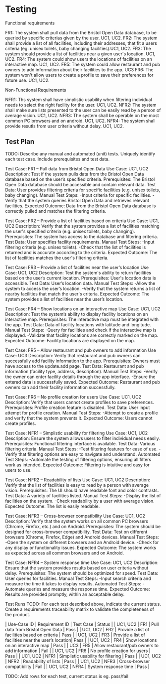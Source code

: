 # Testing

Functional requirements

FR1: The system shall pull data from the Bristol Open Data database, to be queried by specific criterias given by the user. UC1, UC2.
FR2: The system shall provide a list of all facilities, including their addresses, that fit a users criteria (eg. unisex toilets, baby changing facilities).UC1, UC2.
FR3: The system should provide a list of facilities near a given user's location. UC1, UC2.
FR4: The system could show users the locations of facilities on an interactive map. UC1, UC2.
FR5: The system could allow restaurant and pub owners to add information about their facilities to the app. UC3
FR6: The system won't allow users to create a profile to save their preferences for future use. UC1, UC2.

Non-Functional Requirements

NFR1: Ths system shall have simplistic usability when filtering individual needs to select the right facility for the user. UC1, UC2.
NFR2: The system shall make sure lists presented to the user can be easily read by a person of average vision. UC1, UC2.
NFR3: The system shall be operable on the most common PC browsers and on android. UC1, UC2.
NFR4: The system shall provide resutls from user criteria without delay. UC1, UC2.

## Test Plan
TODO: Describe any manual and automated (unit) tests. Uniquely identify each test case. Include prerequisites and test data.

Test Case: FR1 – Pull data from Bristol Open Data
Use Case: UC1, UC2
Description: Test if the system pulls data from the Bristol Open Data database based on the user’s specified criteria.
Prerequisites: The Bristol Open Data database should be accessible and contain relevant data.
Test Data: User provides filtering criteria for specific facilities (e.g. unisex toilets, baby changing).
Manual Test Steps: 
-Input criteria for specific facilities.
-Verify that the system queries Bristol Open Data and retrieves relevant facilities.
Expected Outcome: Data from the Bristol Open Data database is correctly pulled and matches the filtering criteria.

Test Case: FR2 – Provide a list of facilities based on criteria
Use Case: UC1, UC2
Description: Verify that the system provides a list of facilities matching the user's specified criteria (e.g. unisex toilets, baby changing).
Prerequisites: The system has access to the database and filtering criteria.
Test Data: User specifies facility requirements.
Manual Test Steps: 
-Input filtering criteria (e.g. unisex toilets).
-Check that the list of facilities is returned and is accurate according to the criteria.
Expected Outcome: The list of facilities matches the user's filtering criteria.

Test Case: FR3 – Provide a list of facilities near the user’s location
Use Case: UC1, UC2
Description: Test the system's ability to return facilities based on the user’s current location.
Prerequisites: User's location data is accessible.
Test Data: User’s location data.
Manual Test Steps: 
-Allow the system to access the user’s location.
-Verify that the system returns a list of nearby facilities that match the user's criteria.
Expected Outcome: The system provides a list of facilities near the user’s location.

Test Case: FR4 – Show locations on an interactive map
Use Case: UC1, UC2
Description: Test the system’s ability to display facility locations on an interactive map.
Prerequisites: The interactive map must be integrated with the app.
Test Data: Data of facility locations with latitude and longitude.
Manual Test Steps: 
-Query for facilities and check if the interactive map is displayed.
-Validate that facility locations are correctly marked on the map.
Expected Outcome: Facility locations are displayed on the map.

Test Case: FR5 – Allow restaurant and pub owners to add information
Use Case: UC3
Description: Verify that restaurant and pub owners can successfully add facility information to the app.
Prerequisites: Owners must have access to the update.add page.
Test Data: Restaurant and pub information (facility type, address, description).
Manual Test Steps: 
-Verify the owner can enter facility details through the app interface.
-Ensure the entered data is successfully saved.
Expected Outcome: Restaurant and pub owners can add their facility information successfully.

Test Case: FR6 – No profile creation for users
Use Case: UC1, UC2
Description: Verify that users cannot create profiles to save preferences.
Prerequisites: Profile creation feature is disabled.
Test Data: User input attempt for profile creation.
Manual Test Steps: 
-Attempt to create a profile and verify that the system prevents it.
Expected Outcome: Users cannot create profiles.

Test Case: NFR1 – Simplistic usability for filtering
Use Case: UC1, UC2
Description: Ensure the system allows users to filter individual needs easily.
Prerequisites: Functional filtering interface is available.
Test Data: Various filtering criteria.
Manual Test Steps: 
-Test filtering features for ease of use.
-Verify that filtering options are easy to navigate and understand.
Automated Test Steps: 
-Automate the testing of filtering options, ensuring all filters work as intended.
Expected Outcome: Filtering is intuitive and easy for users to use.

Test Case: NFR2 – Readability of lists
Use Case: UC1, UC2
Description: Verify that the list of facilities is easy to read by a person with average vision.
Prerequisites: The UI should have readable font and color contrasts.
Test Data: A variety of facilities listed.
Manual Test Steps: 
-Display the list of facilities on the system.
-Check readability by a user with average vision.
 Expected Outcome: The list is easily readable.

Test Case: NFR3 – Cross-browser compatibility
Use Case: UC1, UC2
Description: Verify that the system works on all common PC browsers (Chrome, Firefox, etc.) and on Android.
Prerequisites: The system should be designed for cross-browser compatibility.
Test Data: Test on different browsers (Chrome, Firefox, Edge) and Android devices.
Manual Test Steps: 
-Open the system on different browsers and an Android device.
-Check for any display or functionality issues.
Expected Outcome: The system works as expected across all common browsers and on Android.

Test Case: NFR4 – System response time
Use Case: UC1, UC2
Description: Ensure that the system provides results based on user criteria without delay.
Prerequisites: The system should be optimized for speed.
Test Data: User queries for facilities.
Manual Test Steps: 
-Input search criteria and measure the time it takes to display results.
Automated Test Steps: 
-Automate queries and measure the response time.
Expected Outcome: Results are provided promptly, within an acceptable delay.


Test Runs
TODO: For each test described above, indicate the current status. 
Create a requirements traceability matrix to validate the completeness of the product.

| Use-Case ID | Requirement ID |              Test Case                               |   Status  |
| UC1, UC2    | FR1            | Pull data from Bristol Open Data                     |    Pass   |
| UC1, UC2    | FR2            | Provide a list of facilities based on criteria       |    Pass   |
| UC1, UC2    | FR3            | Provide a list of facilities near the user’s location|    Pass   |
| UC1, UC2    | FR4            | Show locations on an interactive map                 |    Pass   |
| UC3         | FR5            | Allow restaurant/pub owners to add information       |    Fail   |
| UC1, UC2    | FR6            | No profile creation for users                        |    Pass   |
| UC1, UC2    | NFR1           | Simplistic usability for filtering                   |    Pass   |
| UC1, UC2    | NFR2           | Readability of lists                                 |    Pass   |
| UC1, UC2    | NFR3           | Cross-browser compatibility                          |    Fail   |
| UC1, UC2    | NFR4           | System response time                                 |    Pass   |

TODO: Add rows for each test, current status is eg. pass/fail

